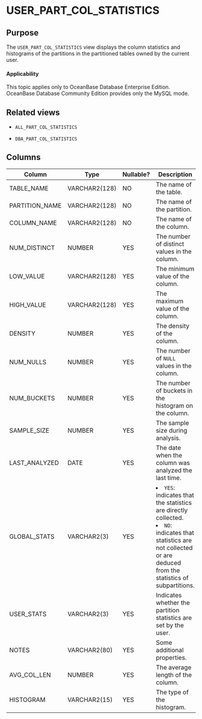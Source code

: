 # USER_PART_COL_STATISTICS

Purpose
--------------------

The `USER_PART_COL_STATISTICS` view displays the column statistics and histograms of the partitions in the partitioned tables owned by the current user.

  <main id="notice" >
    <h4>Applicability</h4>
    <p>This topic applies only to OceanBase Database Enterprise Edition. OceanBase Database Community Edition provides only the MySQL mode. </p>
  </main>

Related views
----------------------

* `ALL_PART_COL_STATISTICS`

* `DBA_PART_COL_STATISTICS`

Columns
----------------------

| Column | **Type** | **Nullable?** | **Description** |
|----------------|---------------|----------------|---------------------------------------------------------------------------------------------------------------------------------------------------|
| TABLE_NAME | VARCHAR2(128) | NO | The name of the table. |
| PARTITION_NAME | VARCHAR2(128) | NO | The name of the partition. |
| COLUMN_NAME | VARCHAR2(128) | NO | The name of the column. |
| NUM_DISTINCT | NUMBER | YES | The number of distinct values in the column. |
| LOW_VALUE | VARCHAR2(128) | YES | The minimum value of the column. |
| HIGH_VALUE | VARCHAR2(128) | YES | The maximum value of the column. |
| DENSITY | NUMBER | YES | The density of the column. |
| NUM_NULLS | NUMBER | YES | The number of `NULL` values in the column. |
| NUM_BUCKETS | NUMBER | YES | The number of buckets in the histogram on the column. |
| SAMPLE_SIZE | NUMBER | YES | The sample size during analysis. |
| LAST_ANALYZED | DATE | YES | The date when the column was analyzed the last time. |
| GLOBAL_STATS | VARCHAR2(3) | YES | <li> `YES`: indicates that the statistics are directly collected.   <li> `NO`: indicates that statistics are not collected or are deduced from the statistics of subpartitions. |
| USER_STATS | VARCHAR2(3) | YES | Indicates whether the partition statistics are set by the user. |
| NOTES | VARCHAR2(80) | YES | Some additional properties. |
| AVG_COL_LEN | NUMBER | YES | The average length of the column. |
| HISTOGRAM | VARCHAR2(15) | YES | The type of the histogram. |
